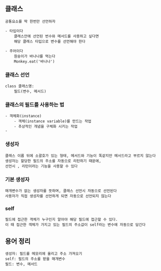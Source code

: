 ## 클래스
    공통요소를 딱 한번만 선언하자

    - 타입이다
        클래스안에 선언된 번수와 메서드를 사용하고 싶다면
        해당 클래스 타입으로 변수를 선언해야 한다

    - 주어이다
        원숭이가 바나나를 먹는다
        Monkey.eat('바나나')

### 클래스 선언
    class 클래스명:
        필드(변수, 메서드)

### 클래스의 필드를 사용하는 법
    - 객체화(instance)
        - 객체(instance variable)를 만드는 작업
        - 추상적인 개념을 구체화 시키는 작업
    - 

### 생성자
    클래스 이름 뒤에 소괄호가 있는 형태, 메서드와 기능이 똑같지만 메서드라고 부르지 않는다
    생성자는 할당한 필드의 주소를 자동으로 리턴하기 때문에, 
    선언시 , 리턴이라는 기능을 사용할 수 있다

### 기본 생성자
    매개변수가 없는 생성자를 뜻하며, 클래스 선언시 자동으로 선언된다
    사용자가 직접 생성자를 선언하게 되면 자동으로 선언되지 않는다

### self
    필드에 접근한 객체가 누구인지 알아야 해당 필드에 접근할 수 있다.
    이 때 접근한 객체가 가지고 있는 필드의 주소값이 self라는 변수에 자동으로 담긴다

## 용어 정리
    생성자: 필드를 메모리에 올리고 주소 가져오기
    self: 필드의 주소를 받을 매개변수
    필드: 변수, 메서드